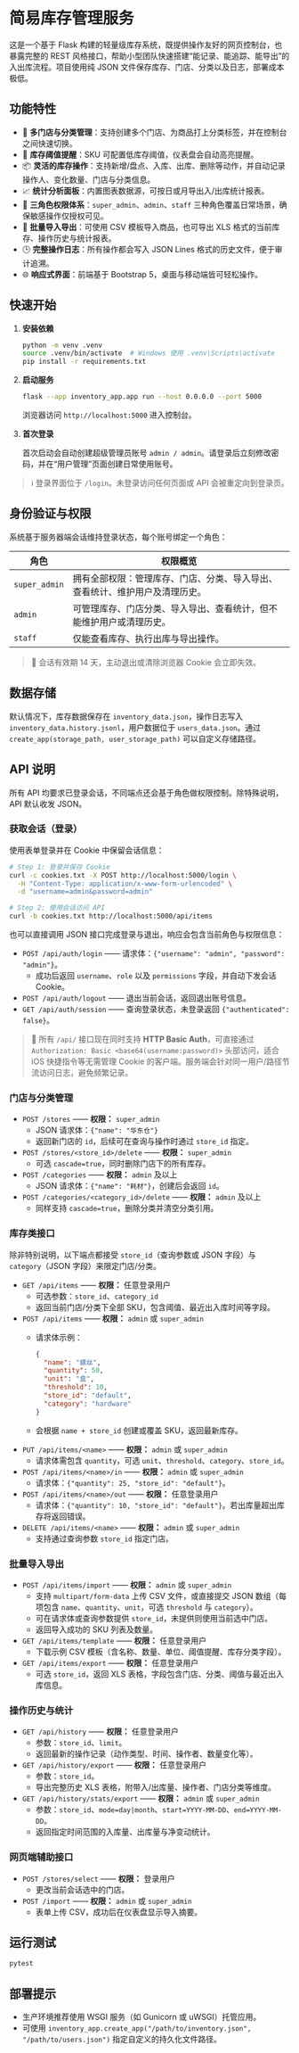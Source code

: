 # 简易库存管理服务

这是一个基于 Flask 构建的轻量级库存系统，既提供操作友好的网页控制台，也暴露完整的 REST 风格接口，帮助小型团队快速搭建“能记录、能追踪、能导出”的入出库流程。项目使用纯 JSON 文件保存库存、门店、分类以及日志，部署成本极低。

## 功能特性

- 🏬 **多门店与分类管理**：支持创建多个门店、为商品打上分类标签，并在控制台之间快速切换。
- 🚨 **库存阈值提醒**：SKU 可配置低库存阈值，仪表盘会自动高亮提醒。
- 📦 **灵活的库存操作**：支持新增/盘点、入库、出库、删除等动作，并自动记录操作人、变化数量、门店与分类信息。
- 📈 **统计分析面板**：内置图表数据源，可按日或月导出入/出库统计报表。
- 🔐 **三角色权限体系**：`super_admin`、`admin`、`staff` 三种角色覆盖日常场景，确保敏感操作仅授权可见。
- 🔄 **批量导入导出**：可使用 CSV 模板导入商品，也可导出 XLS 格式的当前库存、操作历史与统计报表。
- 🕒 **完整操作日志**：所有操作都会写入 JSON Lines 格式的历史文件，便于审计追溯。
- 🌐 **响应式界面**：前端基于 Bootstrap 5，桌面与移动端皆可轻松操作。

## 快速开始

1. **安装依赖**

   ```bash
   python -m venv .venv
   source .venv/bin/activate  # Windows 使用 .venv\Scripts\activate
   pip install -r requirements.txt
   ```

2. **启动服务**

   ```bash
   flask --app inventory_app.app run --host 0.0.0.0 --port 5000
   ```

   浏览器访问 `http://localhost:5000` 进入控制台。

3. **首次登录**

   首次启动会自动创建超级管理员账号 `admin / admin`。请登录后立刻修改密码，并在“用户管理”页面创建日常使用账号。

> ℹ️ 登录界面位于 `/login`。未登录访问任何页面或 API 会被重定向到登录页。

## 身份验证与权限

系统基于服务器端会话维持登录状态，每个账号绑定一个角色：

| 角色          | 权限概览                                                                 |
| ------------- | ------------------------------------------------------------------------ |
| `super_admin` | 拥有全部权限：管理库存、门店、分类、导入导出、查看统计、维护用户及清理历史。 |
| `admin`       | 可管理库存、门店分类、导入导出、查看统计，但不能维护用户或清理历史。         |
| `staff`       | 仅能查看库存、执行出库与导出操作。                                       |

> 🔁 会话有效期 14 天，主动退出或清除浏览器 Cookie 会立即失效。

## 数据存储

默认情况下，库存数据保存在 `inventory_data.json`，操作日志写入 `inventory_data.history.jsonl`，用户数据位于 `users_data.json`。通过 `create_app(storage_path, user_storage_path)` 可以自定义存储路径。

## API 说明

所有 API 均要求已登录会话，不同端点还会基于角色做权限控制。除特殊说明，API 默认收发 JSON。

### 获取会话（登录）

使用表单登录并在 Cookie 中保留会话信息：

```bash
# Step 1: 登录并保存 Cookie
curl -c cookies.txt -X POST http://localhost:5000/login \
  -H "Content-Type: application/x-www-form-urlencoded" \
  -d "username=admin&password=admin"

# Step 2: 使用会话访问 API
curl -b cookies.txt http://localhost:5000/api/items
```

也可以直接调用 JSON 接口完成登录与退出，响应会包含当前角色与权限信息：

- `POST /api/auth/login` —— 请求体：`{"username": "admin", "password": "admin"}`。
  - 成功后返回 `username`、`role` 以及 `permissions` 字段，并自动下发会话 Cookie。
- `POST /api/auth/logout` —— 退出当前会话，返回退出账号信息。
- `GET /api/auth/session` —— 查询登录状态，未登录返回 `{"authenticated": false}`。

> 📱 所有 `/api/` 接口现在同时支持 **HTTP Basic Auth**，可直接通过 `Authorization: Basic <base64(username:password)>` 头部访问，适合 iOS 快捷指令等无需管理 Cookie 的客户端。服务端会针对同一用户/路径节流访问日志，避免频繁记录。

### 门店与分类管理

- `POST /stores` —— **权限：** `super_admin`
  - JSON 请求体：`{"name": "华东仓"}`
  - 返回新门店的 `id`，后续可在查询与操作时通过 `store_id` 指定。
- `POST /stores/<store_id>/delete` —— **权限：** `super_admin`
  - 可选 `cascade=true`，同时删除门店下的所有库存。
- `POST /categories` —— **权限：** `admin` 及以上
  - JSON 请求体：`{"name": "耗材"}`，创建后会返回 `id`。
- `POST /categories/<category_id>/delete` —— **权限：** `admin` 及以上
  - 同样支持 `cascade=true`，删除分类并清空分类引用。

### 库存类接口

除非特别说明，以下端点都接受 `store_id`（查询参数或 JSON 字段）与 `category`（JSON 字段）来限定门店/分类。

- `GET /api/items` —— **权限：** 任意登录用户
  - 可选参数：`store_id`、`category_id`
  - 返回当前门店/分类下全部 SKU，包含阈值、最近出入库时间等字段。
- `POST /api/items` —— **权限：** `admin` 或 `super_admin`
  - 请求体示例：

    ```json
    {
      "name": "螺丝",
      "quantity": 50,
      "unit": "盒",
      "threshold": 10,
      "store_id": "default",
      "category": "hardware"
    }
    ```

  - 会根据 `name + store_id` 创建或覆盖 SKU，返回最新库存。
- `PUT /api/items/<name>` —— **权限：** `admin` 或 `super_admin`
  - 请求体需包含 `quantity`，可选 `unit`、`threshold`、`category`、`store_id`。
- `POST /api/items/<name>/in` —— **权限：** `admin` 或 `super_admin`
  - 请求体：`{"quantity": 25, "store_id": "default"}`。
- `POST /api/items/<name>/out` —— **权限：** 任意登录用户
  - 请求体：`{"quantity": 10, "store_id": "default"}`。若出库量超出库存将返回错误。
- `DELETE /api/items/<name>` —— **权限：** `admin` 或 `super_admin`
  - 支持通过查询参数 `store_id` 指定门店。

### 批量导入导出

- `POST /api/items/import` —— **权限：** `admin` 或 `super_admin`
  - 支持 `multipart/form-data` 上传 CSV 文件，或直接提交 JSON 数组（每项包含 `name`、`quantity`、`unit`，可选 `threshold` 与 `category`）。
  - 可在请求体或查询参数提供 `store_id`，未提供则使用当前选中门店。
  - 返回导入成功的 SKU 列表及数量。
- `GET /api/items/template` —— **权限：** 任意登录用户
  - 下载示例 CSV 模板（含名称、数量、单位、阈值提醒、库存分类字段）。
- `GET /api/items/export` —— **权限：** 任意登录用户
  - 可选 `store_id`，返回 XLS 表格，字段包含门店、分类、阈值与最近出入库信息。

### 操作历史与统计

- `GET /api/history` —— **权限：** 任意登录用户
  - 参数：`store_id`、`limit`。
  - 返回最新的操作记录（动作类型、时间、操作者、数量变化等）。
- `GET /api/history/export` —— **权限：** 任意登录用户
  - 参数：`store_id`。
  - 导出完整历史 XLS 表格，附带入/出库量、操作者、门店分类等维度。
- `GET /api/history/stats/export` —— **权限：** `admin` 或 `super_admin`
  - 参数：`store_id`、`mode=day|month`、`start=YYYY-MM-DD`、`end=YYYY-MM-DD`。
  - 返回指定时间范围的入库量、出库量与净变动统计。

### 网页端辅助接口

- `POST /stores/select` —— **权限：** 登录用户
  - 更改当前会话选中的门店。
- `POST /import` —— **权限：** `admin` 或 `super_admin`
  - 表单上传 CSV，成功后在仪表盘显示导入摘要。

## 运行测试

```bash
pytest
```

## 部署提示

- 生产环境推荐使用 WSGI 服务（如 Gunicorn 或 uWSGI）托管应用。
- 可使用 `inventory_app.create_app("/path/to/inventory.json", "/path/to/users.json")` 指定自定义的持久化文件路径。
